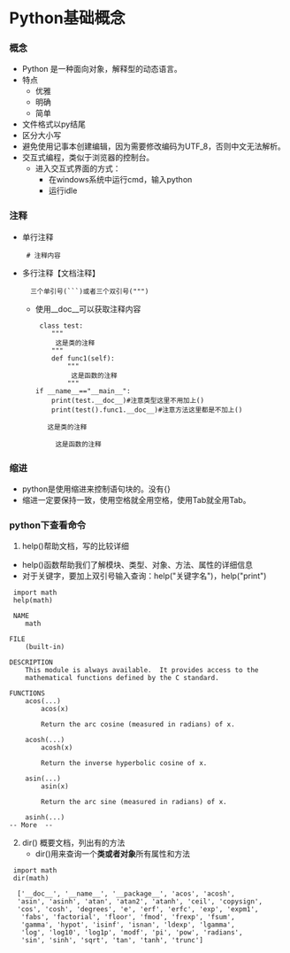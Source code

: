 # Python基础概念
### 概念
* Python 是一种面向对象，解释型的动态语言。
* 特点
  * 优雅
  * 明确
  * 简单
* 文件格式以py结尾
* 区分大小写
* 避免使用记事本创建编辑，因为需要修改编码为UTF_8，否则中文无法解析。
* 交互式编程，类似于浏览器的控制台。
  * 进入交互式界面的方式：
     * 在windows系统中运行cmd，输入python
     * 运行idle


### 注释
* 单行注释
  ```
   # 注释内容
  ```
* 多行注释【文档注释】
  ```
    三个单引号(```)或者三个双引号(""")
  ```
  * 使用__doc__可以获取注释内容
    ```
     class test:
        """
         这是类的注释
        """
        def func1(self):
            """
             这是函数的注释
            """
    if __name__=="__main__":
        print(test.__doc__)#注意类型这里不用加上()
        print(test().func1.__doc__)#注意方法这里都是不加上()
    ```
    ```
       这是类的注释
    
         这是函数的注释
    ```

### 缩进
* python是使用缩进来控制语句块的。没有{}
* 缩进一定要保持一致，使用空格就全用空格，使用Tab就全用Tab。


### python下查看命令
1. help()帮助文档，写的比较详细
  * help()函数帮助我们了解模块、类型、对象、方法、属性的详细信息
  * 对于关键字，要加上双引号输入查询：help("关键字名")，help("print")
```
 import math
 help(math)
```
```
 NAME
    math

FILE
    (built-in)

DESCRIPTION
    This module is always available.  It provides access to the
    mathematical functions defined by the C standard.

FUNCTIONS
    acos(...)
        acos(x)

        Return the arc cosine (measured in radians) of x.

    acosh(...)
        acosh(x)

        Return the inverse hyperbolic cosine of x.

    asin(...)
        asin(x)

        Return the arc sine (measured in radians) of x.

    asinh(...)
-- More  --

``` 
2. dir() 概要文档，列出有的方法
   * dir()用来查询一个**类或者对象**所有属性和方法
```
 import math
 dir(math)
```
```
  ['__doc__', '__name__', '__package__', 'acos', 'acosh', 
  'asin', 'asinh', 'atan', 'atan2', 'atanh', 'ceil', 'copysign', 
  'cos', 'cosh', 'degrees', 'e', 'erf', 'erfc', 'exp', 'expm1',
   'fabs', 'factorial', 'floor', 'fmod', 'frexp', 'fsum', 
   'gamma', 'hypot', 'isinf', 'isnan', 'ldexp', 'lgamma', 
   'log', 'log10', 'log1p', 'modf', 'pi', 'pow', 'radians', 
   'sin', 'sinh', 'sqrt', 'tan', 'tanh', 'trunc']
```